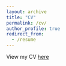 ```yaml
---
layout: archive
title: "CV"
permalink: /cv/
author_profile: true
redirect_from:
  - /resume
---
```


View my CV [here](https://www.dropbox.com/scl/fi/byle2chlbrktbs1old4pz/TW-Resume.pdf?rlkey=i0nzozkyyvy93spv0hykv6dh6&st=cr1o5gco&dl=0)
